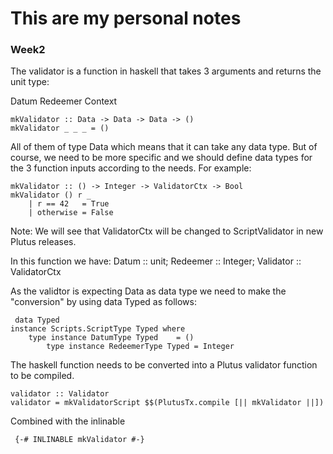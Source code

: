 # This are my personal notes 

### Week2

The validator is a function in haskell that takes 3 arguments and returns the unit type:

  Datum
  Redeemer
  Context
  
    mkValidator :: Data -> Data -> Data -> ()
    mkValidator _ _ _ = ()
  
All of them of type Data which means that it can take any data type. But of course, we need to be more specific and we should define data types for the 3 function inputs according to the needs. 
For example:

    mkValidator :: () -> Integer -> ValidatorCtx -> Bool
    mkValidator () r _
        | r == 42   = True
        | otherwise = False
        
 Note: We will see that ValidatorCtx will be changed to ScriptValidator in new Plutus releases. 
 
 In this function we have: Datum :: unit; Redeemer :: Integer; Validator :: ValidatorCtx
 
 As the validtor is expecting Data as data type we need to make the "conversion" by using data Typed as follows:
 
     data Typed
    instance Scripts.ScriptType Typed where
        type instance DatumType Typed    = ()
            type instance RedeemerType Typed = Integer

The haskell function needs to be converted into a Plutus validator function to be compiled. 

    validator :: Validator
    validator = mkValidatorScript $$(PlutusTx.compile [|| mkValidator ||])
    
Combined with the inlinable 
 
     {-# INLINABLE mkValidator #-}
